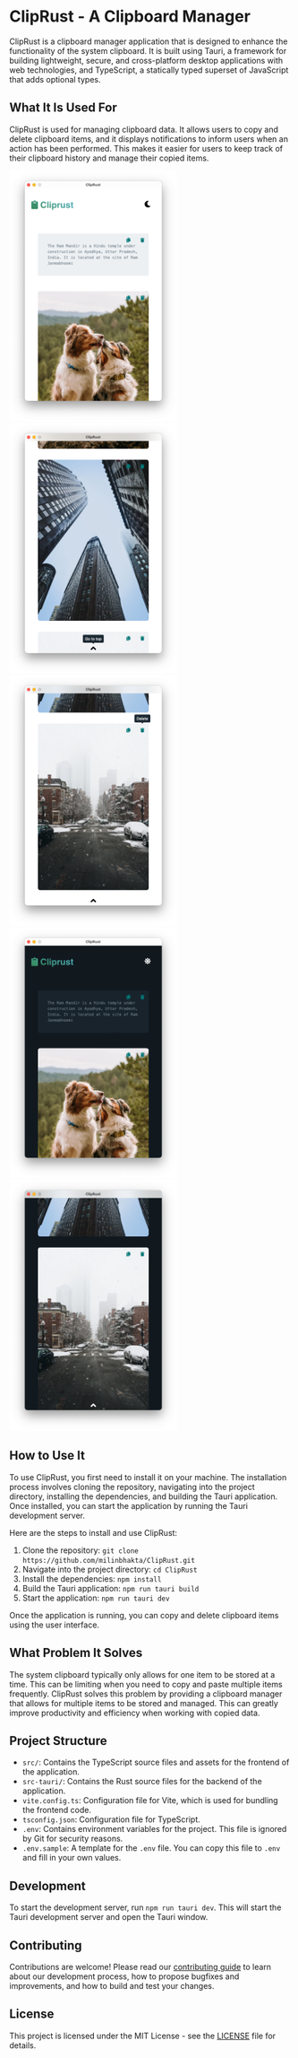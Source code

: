 # ClipRust - A Clipboard Manager

ClipRust is a clipboard manager application that is designed to enhance the functionality of the system clipboard. It is built using Tauri, a framework for building lightweight, secure, and cross-platform desktop applications with web technologies, and TypeScript, a statically typed superset of JavaScript that adds optional types.

## What It Is Used For

ClipRust is used for managing clipboard data. It allows users to copy and delete clipboard items, and it displays notifications to inform users when an action has been performed. This makes it easier for users to keep track of their clipboard history and manage their copied items.

<p float="left">
  <img src="/screenshot/Screen Shot 1.png" width="300" />
  <img src="/screenshot/Screen Shot 2.png" width="300" /> 
  <img src="/screenshot/Screen Shot 3.png" width="300" />
  <img src="/screenshot/Screen Shot 4.png" width="300" />
  <img src="/screenshot/Screen Shot 5.png" width="300" />
</p>


## How to Use It

To use ClipRust, you first need to install it on your machine. The installation process involves cloning the repository, navigating into the project directory, installing the dependencies, and building the Tauri application. Once installed, you can start the application by running the Tauri development server.

Here are the steps to install and use ClipRust:

1. Clone the repository: `git clone https://github.com/milinbhakta/ClipRust.git`
2. Navigate into the project directory: `cd ClipRust`
3. Install the dependencies: `npm install`
4. Build the Tauri application: `npm run tauri build`
5. Start the application: `npm run tauri dev`

Once the application is running, you can copy and delete clipboard items using the user interface.

## What Problem It Solves

The system clipboard typically only allows for one item to be stored at a time. This can be limiting when you need to copy and paste multiple items frequently. ClipRust solves this problem by providing a clipboard manager that allows for multiple items to be stored and managed. This can greatly improve productivity and efficiency when working with copied data.

## Project Structure

- `src/`: Contains the TypeScript source files and assets for the frontend of the application.
- `src-tauri/`: Contains the Rust source files for the backend of the application.
- `vite.config.ts`: Configuration file for Vite, which is used for bundling the frontend code.
- `tsconfig.json`: Configuration file for TypeScript.
- `.env`: Contains environment variables for the project. This file is ignored by Git for security reasons.
- `.env.sample`: A template for the `.env` file. You can copy this file to `.env` and fill in your own values.

## Development

To start the development server, run `npm run tauri dev`. This will start the Tauri development server and open the Tauri window.

## Contributing

Contributions are welcome! Please read our [contributing guide](CONTRIBUTING.md) to learn about our development process, how to propose bugfixes and improvements, and how to build and test your changes.

## License

This project is licensed under the MIT License - see the [LICENSE](LICENSE) file for details.
